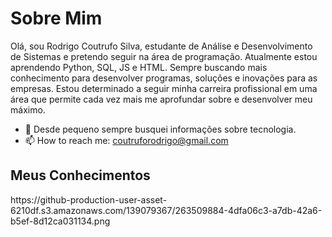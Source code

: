 <h1>Sobre Mim</h1>
<p>Olá, sou Rodrigo Coutrufo Silva, estudante de Análise e Desenvolvimento de Sistemas e pretendo seguir na área de programação. Atualmente estou aprendendo Python, SQL, JS e HTML. Sempre buscando mais conhecimento para desenvolver programas, soluções e inovações para as empresas. Estou determinado a seguir minha carreira profissional em uma área que permite cada vez mais me aprofundar sobre e desenvolver meu máximo.</p>

- 🔭 Desde pequeno sempre busquei informações sobre tecnologia.
- 📫 How to reach me: coutruforodrigo@gmail.com
  
<h2><b>Meus Conhecimentos</b></h2>
https://github-production-user-asset-6210df.s3.amazonaws.com/139079367/263509884-4dfa06c3-a7db-42a6-b5ef-8d12ca031134.png


